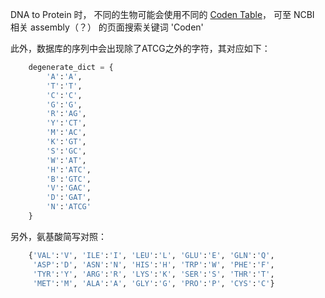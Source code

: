 

DNA to Protein 时， 不同的生物可能会使用不同的 [Coden Table](https://www.ncbi.nlm.nih.gov/Taxonomy/Utils/wprintgc.cgi)， 可至 NCBI 相关 assembly（？） 的页面搜索关键词 'Coden' 


此外，数据库的序列中会出现除了ATCG之外的字符，其对应如下：
```py
    degenerate_dict = {
        'A':'A',
        'T':'T',
        'C':'C',
        'G':'G',
        'R':'AG',
        'Y':'CT',
        'M':'AC',
        'K':'GT',
        'S':'GC',
        'W':'AT',
        'H':'ATC',
        'B':'GTC',
        'V':'GAC',
        'D':'GAT',
        'N':'ATCG'
    }
```

另外，氨基酸简写对照：
```py
    {'VAL':'V', 'ILE':'I', 'LEU':'L', 'GLU':'E', 'GLN':'Q',
     'ASP':'D', 'ASN':'N', 'HIS':'H', 'TRP':'W', 'PHE':'F', 
     'TYR':'Y', 'ARG':'R', 'LYS':'K', 'SER':'S', 'THR':'T', 
     'MET':'M', 'ALA':'A', 'GLY':'G', 'PRO':'P', 'CYS':'C'}
```
